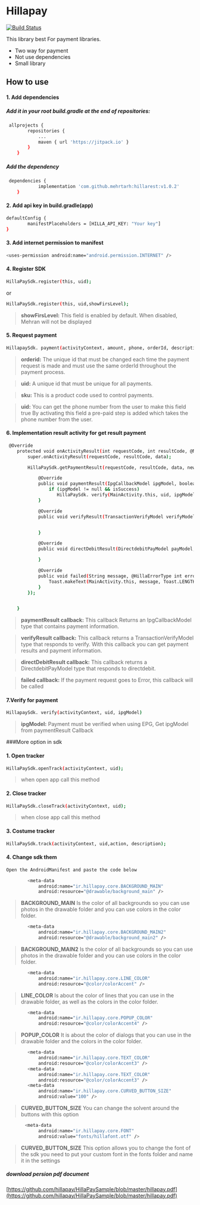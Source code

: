# Hillapay

[![Build Status](https://travis-ci.org/joemccann/dillinger.svg?branch=master)](http://hillavas.com/)

This library  best For payment libraries.

  - Two way for payment 
  - Not use dependencies
  - Small library

## How to use

#### 1. Add dependencies

##### Add it in your root build.gradle at the end of repositories:
```sh
 allprojects {
 		repositories {
 			...
 			maven { url 'https://jitpack.io' }
 		}
 	}
```
##### Add the dependency
```sh
 dependencies {
 	        implementation 'com.github.mehrtarh:hillarest:v1.0.2'
 	}
```

#### 2. Add api key in build.gradle(app)
```sh
defaultConfig {
        manifestPlaceholders = [HILLA_API_KEY: "Your key"]
}
```

#### 3. Add internet permission to manifest
```sh
<uses-permission android:name="android.permission.INTERNET" />
```
#### 4. Register SDK

```sh
HillaPaySdk.register(this, uid);
```
or

```sh
HillaPaySdk.register(this, uid,showFirsLevel);
```
>**showFirsLevel:** This field is enabled by default. When disabled, Mehran will not be displayed

#### 5. Request payment
```sh
HillapaySdk. payment(activityContext, amount, phone, orderId, description, uid, additionalData,sku, phoneByUser)
```
>**orderid:** The unique id that must be changed each time the payment request is made and must use the same orderId throughout the payment process.

>**uid:**  A unique id that must be unique for all payments.

>**sku:** This is a product code used to control payments.

>**uid:** You can get the phone number from the user to make this field true By activating this field a pre-paid step is added which takes the phone number from the user.

#### 6. Implementation result activity for get result payment
```sh
 @Override
    protected void onActivityResult(int requestCode, int resultCode, @Nullable Intent data) {
        super.onActivityResult(requestCode, resultCode, data);

        HillaPaySdk.getPaymentResult(requestCode, resultCode, data, new HillaPaySdkListener() {

            @Override
            public void paymentResult(IpgCallbackModel ipgModel, boolean isSuccess) {
                if (ipgModel != null && isSuccess)
                   HillaPaySdk. verify(MainActivity.this, uid, ipgModel);
            }

            @Override
            public void verifyResult(TransactionVerifyModel verifyModel, boolean isSuccess) {


            }

            @Override
            public void directDebitResult(DirectdebitPayModel payModel, boolean isSuccess) {

            }

            @Override
            public void failed(String message, @HillaErrorType int errorType) {
                Toast.makeText(MainActivity.this, message, Toast.LENGTH_SHORT).show();
            }
        });


    }

```

>**paymentResult callback:** This callback Returns an IpgCallbackModel type that contains payment information.

>**verifyResult callback:**  This callback returns a TransactionVerifyModel type that responds to verify. With this callback you can get payment results and payment information.

>**directDebitResult callback:** This callback returns a DirectdebitPayModel type that responds to directdebit.

>**failed callback:** If the payment request goes to Error, this callback will be called

#### 7.Verify for payment

```sh
HillapaySdk. verify(activityContext, uid, ipgModel)

```

>**ipgModel:** Payment must be verified when using EPG, Get ipgModel from paymentResult Callback

###More option in sdk


#### 1. Open tracker

```sh
HillaPaySdk.openTrack(activityContext, uid);
```
> when open app call this method

#### 2. Close tracker

```sh
HillaPaySdk.closeTrack(activityContext, uid);
```
> when close app call this method

#### 3. Costume tracker

```sh
HillaPaySdk.track(activityContext, uid,action, description);
```
#### 4. Change sdk them

```sh
Open the AndroidManifest and paste the code below
```

```sh
        <meta-data
            android:name="ir.hillapay.core.BACKGROUND_MAIN"
            android:resource="@drawable/background_main" />
```

> **BACKGROUND_MAIN** Is the color of all backgrounds so you can use photos in the drawable folder and you can use colors in the color folder.

```sh
        <meta-data
            android:name="ir.hillapay.core.BACKGROUND_MAIN2"
            android:resource="@drawable/background_main2" />
```

> **BACKGROUND_MAIN2**  Is the color of all backgrounds so you can use photos in the drawable folder and you can use colors in the color folder.

```sh
        <meta-data
            android:name="ir.hillapay.core.LINE_COLOR"
            android:resource="@color/colorAccent" />
```
> **LINE_COLOR**  Is about the color of lines that you can use in the drawable folder, as well as the colors in the color folder.

```sh
        <meta-data
            android:name="ir.hillapay.core.POPUP_COLOR"
            android:resource="@color/colorAccent4" />
```
> **POPUP_COLOR**  It is about the color of dialogs that you can use in the drawable folder and the colors in the color folder.

```sh
        <meta-data
            android:name="ir.hillapay.core.TEXT_COLOR"
            android:resource="@color/colorAccent3" />
        <meta-data
            android:name="ir.hillapay.core.TEXT_COLOR"
            android:resource="@color/colorAccent3" />
        <meta-data
            android:name="ir.hillapay.core.CURVED_BUTTON_SIZE"
            android:value="100" />
```
> **CURVED_BUTTON_SIZE** You can change the solvent around the buttons with this option

```sh
       <meta-data
            android:name="ir.hillapay.core.FONT"
            android:value="fonts/hillafont.otf" />
```
> **CURVED_BUTTON_SIZE** This option allows you to change the font of the sdk you need to put your custom font in the fonts folder and name it in the settings

##### download persion pdf document

[https://github.com/hillapay/HillaPaySample/blob/master/hillapay.pdf](https://github.com/hillapay/HillaPaySample/blob/master/hillapay.pdf)